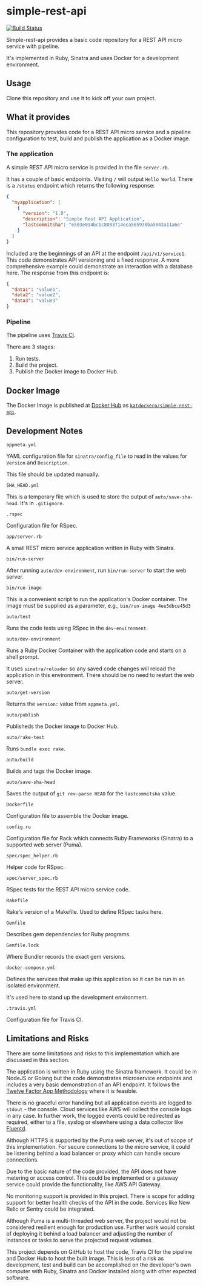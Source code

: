 # simple-rest-api
[![Build Status](https://travis-ci.org/katherinelim/simple-rest-api.svg?branch=master)](https://travis-ci.org/katherinelim/simple-rest-api)

Simple-rest-api provides a basic code repository for a REST API micro service with pipeline.

It's implemented in Ruby, Sinatra and uses Docker for a development environment.

## Usage

Clone this repository and use it to kick off your own project.

## What it provides

This repository provides code for a REST API micro service and a pipeline configuration to test, build and publish the application as a Docker image.

### The application

A simple REST API micro service is provided in the file `server.rb`.

It has a couple of basic endpoints. Visiting `/` will output `Hello World`.
There is a `/status` endpoint which returns the following response:

```JSON
{
  "myapplication": [
    {
      "version": "1.0",
      "description": "Simple Rest API Application",
      "lastcommitsha": "e503e014bcbc8083714eca565930ba5843a11a6e"
    }
  ]
}
```

Included are the beginnings of an API at the endpoint `/api/v1/service1`. This code demonstrates API versioning and a fixed response. A more comprehensive example could demonstrate an interaction with a database here.
The response from this endpoint is:

```JSON
{
  "data1": "value1",
  "data2": "value2",
  "data3": "value3"
}
```

### Pipeline

The pipeline uses [Travis CI](https://travis-ci.com).

There are 3 stages:
1. Run tests.
2. Build the project.
3. Publish the Docker image to Docker Hub.

## Docker Image

The Docker Image is published at [Docker Hub](https://hub.docker.com) as
[`katdockero/simple-rest-api`](https://hub.docker.com/r/katdockero/simple-rest-api).

## Development Notes

`appmeta.yml`

YAML configuration file for `sinatra/config_file` to read in the values for `Version` and `Description`.

This file should be updated manually.

`SHA_HEAD.yml`

This is a temporary file which is used to store the output of `auto/save-sha-head`. It's in `.gitignore`.

`.rspec`

Configuration file for RSpec.

`app/server.rb`

A small REST micro service application written in Ruby with Sinatra.

`bin/run-server`

After running `auto/dev-environment`, run `bin/run-server` to start the web server.

`bin/run-image`

This is a convenient script to run the application's Docker container. The image must be supplied as a parameter, e.g., `bin/run-image 4ee5dbce45d3`

`auto/test`

Runs the code tests using RSpec in the `dev-environment`.

`auto/dev-environment`

Runs a Ruby Docker Container with the application code and starts on a shell prompt.

It uses `sinatra/reloader` so any saved code changes will reload the application in this environment.
There should be no need to restart the web server.

`auto/get-version`

Returns the `version:` value from `appmeta.yml`.

`auto/publish`

Publisheds the Docker image to Docker Hub.

`auto/rake-test`

Runs `bundle exec rake`.

`auto/build`

Builds and tags the Docker image.

`auto/save-sha-head`

Saves the output of `git rev-parse HEAD` for the `lastcommitsha` value.

`Dockerfile`

Configuration file to assemble the Docker image.

`config.ru`

Configuration file for Rack which connects Ruby Frameworks (Sinatra) to a supported web server (Puma).

`spec/spec_helper.rb`

Helper code for RSpec.

`spec/server_spec.rb`

RSpec tests for the REST API micro service code.

`Rakefile`

Rake's version of a Makefile. Used to define RSpec tasks here.

`Gemfile`

Describes gem dependencies for Ruby programs.

`Gemfile.lock`

Where Bundler records the exact gem versions.

`docker-compose.yml`

Defines the services that make up this application so it can be run in an isolated environment.

It's used here to stand up the development environment.

`.travis.yml`

Configuration file for Travis CI.

## Limitations and Risks

There are some limitations and risks to this implementation which are discussed in this section.

The application is written in Ruby using the Sinatra framework. It could be in NodeJS or Golang but the code demonstrates microservice endpoints and includes a very basic demonstration of an API endpoint. It follows the [Twelve Factor App Methodology](https://12factor.net/) where it is feasible.

There is no graceful error handling but all application events are logged to `stdout` - the console. Cloud services like AWS will collect the console logs in any case. In further work, the logged events could be redirected as required, either to a file, syslog or elsewhere using a data collector like [Fluentd](https://www.fluentd.org/).

Although HTTPS is supported by the Puma web server, it's out of scope of this implementation. For secure connections to the micro service, it could be listening behind a load balancer or proxy which can handle secure connections.

Due to the basic nature of the code provided, the API does not have metering or access control. This could be implemented or a gateway service could provide the functionality, like AWS API Gateway.

No monitoring support is provided in this project. There is scope for adding support for better health checks of the API in the code. Services like New Relic or Sentry could be integrated.

Although Puma is a multi-threaded web server, the project would not be considered resilient enough for production use. Further work would consist of deploying it behind a load balancer and adjusting the number of instances or tasks to serve the projected request volumes.

This project depends on GitHub to host the code, Travis CI for the pipeline and Docker Hub to host the built image. This is less of a risk as development, test and build can be accomplished on the developer's own computer with Ruby, Sinatra and Docker installed along with other expected software.
